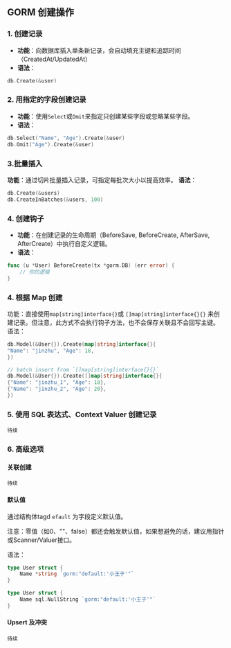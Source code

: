 ## GORM 创建操作
### 1. 创建记录
- **功能**：向数据库插入单条新记录，会自动填充主键和追踪时间（CreatedAt/UpdatedAt）
- **语法**：

```go
db.Create(&user)
```

### 2. 用指定的字段创建记录
- **功能**：使用`Select`或`Omit`来指定只创建某些字段或忽略某些字段。
- **语法**：
```go
db.Select("Name", "Age").Create(&user)
db.Omit("Age").Create(&user)
```

### 3.批量插入
**功能**：通过切片批量插入记录，可指定每批次大小以提高效率。
**语法**：

```go
db.Create(&users)
db.CreateInBatches(&users, 100)
```

### 4. 创建钩子
- **功能**：在创建记录的生命周期（BeforeSave, BeforeCreate, AfterSave, AfterCreate）中执行自定义逻辑。
- **语法**：
```go
func (u *User) BeforeCreate(tx *gorm.DB) (err error) { 
	// 你的逻辑 
}
```

### 4. 根据 Map 创建
功能：直接使用`map[string]interface{}`或 `[]map[string]interface{}{}` 来创建记录。但注意，此方式不会执行钩子方法，也不会保存关联且不会回写主键。
语法：
```go
db.Model(&User{}).Create(map[string]interface{}{
"Name": "jinzhu", "Age": 18,
})

// batch insert from `[]map[string]interface{}{}`
db.Model(&User{}).Create([]map[string]interface{}{
{"Name": "jinzhu_1", "Age": 18},
{"Name": "jinzhu_2", "Age": 20},
})
```

### 5. 使用 SQL 表达式、Context Valuer 创建记录
`待续`

### 6. 高级选项
#### 关联创建
`待续`

#### 默认值

通过结构体tagd `efault` 为字段定义默认值。

注意：零值（如0、""、false）都还会触发默认值，如果想避免的话，建议用指针或Scanner/Valuer接口。

语法：
```go
type User struct { 
	Name *string `gorm:"default:'小王子'"`
}

type User struct {
    Name sql.NullString `gorm:"default:'小王子'"`
}
```


#### Upsert 及冲突

`待续`

